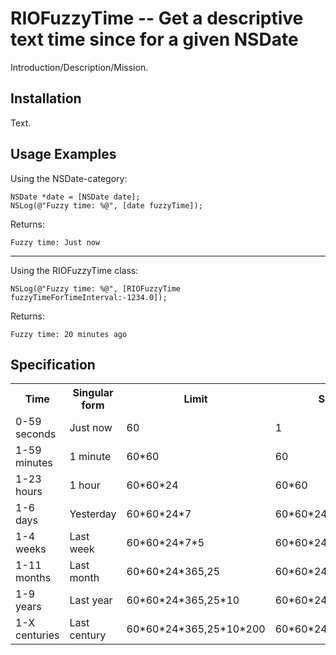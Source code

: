 # RIOFuzzyTime -- Get a descriptive text time since for a given NSDate

Introduction/Description/Mission.

## Installation

Text.


## Usage Examples

Using the NSDate-category:

```obj-c
NSDate *date = [NSDate date];
NSLog(@"Fuzzy time: %@", [date fuzzyTime]);
```

Returns:

```
Fuzzy time: Just now
```

***

Using the RIOFuzzyTime class:

```obj-c
NSLog(@"Fuzzy time: %@", [RIOFuzzyTime fuzzyTimeForTimeInterval:-1234.0]);
```

Returns:

```
Fuzzy time: 20 minutes ago
```

## Specification

<table>
    <tr>
        <th>Time</th>
        <th>Singular form</th>
        <th>Limit</th>
        <th>Scale</th>
    </tr>
    <tr>
        <td>0-59 seconds</td>
        <td>Just now</td>
        <td>60</td>
        <td>1</td>
    </tr>
    <tr>
        <td>1-59 minutes</td>
        <td>1 minute</td>
        <td>60*60</td>
        <td>60</td>
    </tr>
    <tr>
        <td>1-23 hours</td>
        <td>1 hour</td>
        <td>60*60*24</td>
        <td>60*60</td>
    </tr>
    <tr>
        <td>1-6 days</td>
        <td>Yesterday</td>
        <td>60*60*24*7</td>
        <td>60*60*24</td>
    </tr>
    <tr>
        <td>1-4 weeks</td>
        <td>Last week</td>
        <td>60*60*24*7*5</td>
        <td>60*60*24*7</td>
    </tr>
    <tr>
        <td>1-11 months</td>
        <td>Last month</td>
        <td>60*60*24*365,25</td>
        <td>60*60*24*365,25/12</td>
    </tr>
    <tr>
        <td>1-9 years</td>
        <td>Last year</td>
        <td>60*60*24*365,25*10</td>
        <td>60*60*24*365,25</td>
    </tr>
    <tr>
        <td>1-X centuries</td>
        <td>Last century</td>
        <td>60*60*24*365,25*10*200</td>
        <td>60*60*24*365,25*10</td>
    </tr>
</table>


